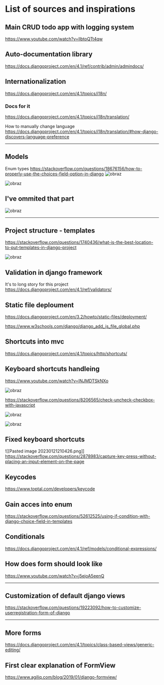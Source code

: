 # List of sources and inspirations


## Main CRUD todo app with logging system
https://www.youtube.com/watch?v=llbtoQTt4qw

## Auto-documentation library
https://docs.djangoproject.com/en/4.1/ref/contrib/admin/admindocs/

## Internationalization
https://docs.djangoproject.com/en/4.1/topics/i18n/

### Docs for it

https://docs.djangoproject.com/en/4.1/topics/i18n/translation/

How to manually change language
https://docs.djangoproject.com/en/4.1/topics/i18n/translation/#how-django-discovers-language-preference

---

## Models

Enum types
https://stackoverflow.com/questions/18676156/how-to-properly-use-the-choices-field-option-in-django
![obraz](https://user-images.githubusercontent.com/70173732/212901242-2648801d-4190-4228-af80-f29fb35585b4.png)

![obraz](https://user-images.githubusercontent.com/70173732/212902117-dcfafb03-ee01-4df9-b72c-9ef900f0062a.png)

## I've ommited that part
![obraz](https://user-images.githubusercontent.com/70173732/212903720-1c9c1001-1250-4023-a909-c9edab68f24e.png)



---
## Project structure - templates

https://stackoverflow.com/questions/1740436/what-is-the-best-location-to-put-templates-in-django-project

![obraz](https://user-images.githubusercontent.com/70173732/213538091-60652e52-c38f-424e-8a34-86b1eaa33e5a.png)


## Validation in django framework
It's to long story for this project
https://docs.djangoproject.com/en/4.1/ref/validators/

## Static file deploument

https://docs.djangoproject.com/en/3.2/howto/static-files/deployment/

https://www.w3schools.com/django/django_add_js_file_global.php

## Shortcuts into mvc
https://docs.djangoproject.com/en/4.1/topics/http/shortcuts/

## Keyboard shortcuts handleing

https://www.youtube.com/watch?v=lNJMDTSkNXo

![obraz](https://user-images.githubusercontent.com/70173732/213884502-3aa9ebb2-1af5-4c18-bd81-41f86669bfe7.png)


https://stackoverflow.com/questions/8206565/check-uncheck-checkbox-with-javascript

![obraz](https://user-images.githubusercontent.com/70173732/213884526-9da0ebd5-500d-4ff4-ba64-026465003f34.png)

![obraz](https://user-images.githubusercontent.com/70173732/213884536-2ee5cdb0-994d-4d73-b076-8458d509149c.png)



## Fixed keyboard shortcuts


![[Pasted image 20230121210426.png]]
https://stackoverflow.com/questions/2878983/capture-key-press-without-placing-an-input-element-on-the-page


## Keycodes

https://www.toptal.com/developers/keycode


## Gain acces into enum

https://stackoverflow.com/questions/52612525/using-if-condition-with-django-choice-field-in-templates

## Conditionals
https://docs.djangoproject.com/en/4.1/ref/models/conditional-expressions/

## How does form should look like

https://www.youtube.com/watch?v=j5ejoA5eenQ

---

## Customization of default django views

https://stackoverflow.com/questions/19223092/how-to-customize-userregistration-form-of-django

---
## More forms

https://docs.djangoproject.com/en/4.1/topics/class-based-views/generic-editing/

## First clear explanation of FormView

https://www.agiliq.com/blog/2019/01/django-formview/
